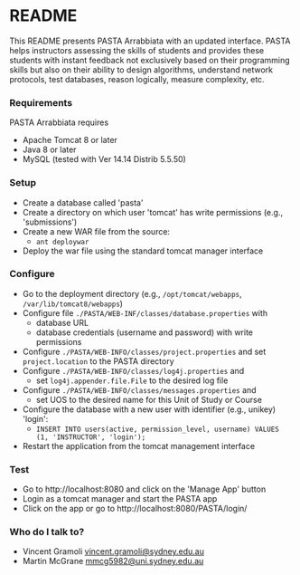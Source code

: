 # README #

This README presents PASTA Arrabbiata with an updated interface. PASTA helps instructors assessing the skills of students and provides these students with instant feedback not exclusively based on their programming skills but also on
their ability to design algorithms, understand network protocols, test databases, reason logically, measure complexity, etc.

### Requirements ###

PASTA Arrabbiata requires
  * Apache Tomcat 8 or later
  * Java 8 or later
  * MySQL (tested with Ver 14.14 Distrib 5.5.50)

### Setup ###
  * Create a database called 'pasta'
  * Create a directory on which user 'tomcat' has write permissions (e.g., 'submissions')
  * Create a new WAR file from the source: 
    * `ant deploywar`
  * Deploy the war file using the standard tomcat manager interface

### Configure ###
  * Go to the deployment directory (e.g., `/opt/tomcat/webapps`, `/var/lib/tomcat8/webapps`)
  * Configure file `./PASTA/WEB-INF/classes/database.properties` with
    * database URL
    * database credentials (username and password) with write permissions
  * Configure `./PASTA/WEB-INFO/classes/project.properties` and
  set `project.location` to the PASTA directory
  * Configure `./PASTA/WEB-INFO/classes/log4j.properties` and
    * set `log4j.appender.file.File` to the desired log file
  * Configure `./PASTA/WEB-INFO/classes/messages.properties` and 
    * set UOS to the desired name for this Unit of Study or Course
  * Configure the database with a new user with identifier (e.g., unikey) 'login':
    * `INSERT INTO users(active, permission_level, username) VALUES (1, 'INSTRUCTOR', 'login');`
  * Restart the application from the tomcat management interface

### Test ###

  * Go to http://localhost:8080 and click on the 'Manage App' button
  * Login as a tomcat manager and start the PASTA app
  * Click on the app or go to http://localhost:8080/PASTA/login/

### Who do I talk to? ###

  * Vincent Gramoli <vincent.gramoli@sydney.edu.au>
  * Martin McGrane <mmcg5982@uni.sydney.edu.au>